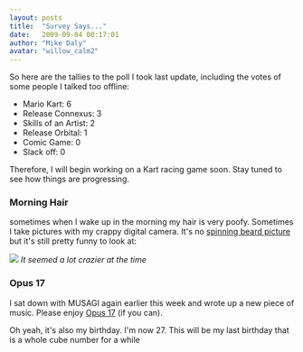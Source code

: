 ```yaml
---
layout: posts
title:  "Survey Says..."
date:   2009-09-04 00:17:01
author: "Mike Daly"
avatar: "willow_calm2"
---
```

So here are the tallies to the poll I took last update, including the votes of some people I talked too offline:

* Mario Kart: 6
* Release Connexus: 3
* Skills of an Artist: 2
* Release Orbital: 1
* Comic Game: 0
* Slack off: 0

Therefore, I will begin working on a Kart racing game soon. Stay tuned to see how things are progressing.

### Morning Hair

sometimes when I wake up in the morning my hair is very poofy. Sometimes I take pictures with my crappy digital camera. It's no [spinning beard picture](/2008/12/16/farewell-beard.html) but it's still pretty funny to look at:

![](https://content.duelingmonkeys.com/filespace/mike/morninghair.jpg)
_It seemed a lot crazier at the time_




### Opus 17

I sat down with MUSAGI again earlier this week and wrote up a new piece of music. Please enjoy [Opus 17](https://content.duelingmonkeys.com/filespace/mike/Opus17.mp3) (if you can).

Oh yeah, it's also my birthday. I'm now 27. This will be my last birthday that is a whole cube number for a while
